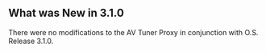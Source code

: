 
## What was New in 3.1.0

There were no modifications to the AV Tuner Proxy in conjunction with O.S. Release 3.1.0.




